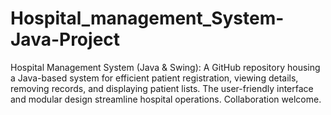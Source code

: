# Hospital_management_System-Java-Project
Hospital Management System (Java &amp; Swing): A GitHub repository housing a Java-based system for efficient patient registration, viewing details, removing records, and displaying patient lists. The user-friendly interface and modular design streamline hospital operations. Collaboration welcome.
